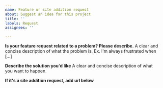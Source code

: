```yaml
---
name: Feature or site addition request
about: Suggest an idea for this project
title: ''
labels: Request
assignees: ''

---
```


**Is your feature request related to a problem? Please describe.**
A clear and concise description of what the problem is. Ex. I'm always frustrated when [...]

**Describe the solution you'd like**
A clear and concise description of what you want to happen.

**If it's a site addition request, add url below**
